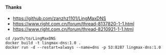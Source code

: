 #### Thanks
* https://github.com/zanzhz1101/LingMaxDNS
* https://www.right.com.cn/forum/thread-8137820-1-1.html
* https://www.right.com.cn/forum/thread-8210921-1-1.html
```
cd /path/to/LingMaxDNS
docker build -t lingmax-dns:1.0 .
docker run -d --restart=always --name=dns -p 53:8287 lingmax-dns:1.0
```
